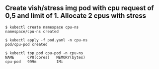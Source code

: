 ## Create vish/stress img pod with cpu request of 0,5 and limit of 1. Allocate 2 cpus with stress

```
$ kubectl create namespace cpu-ns
namespace/cpu-ns created

$ kubectl apply -f pod.yaml -n cpu-ns
pod/cpu-pod created

$ kubectl top pod cpu-pod -n cpu-ns
NAME      CPU(cores)   MEMORY(bytes)   
cpu-pod   999m         1Mi   
```
